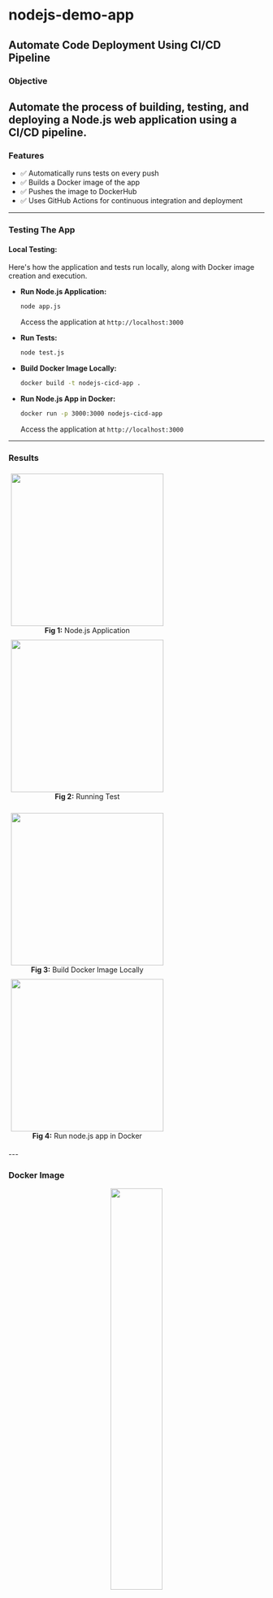 # nodejs-demo-app
## Automate Code Deployment Using CI/CD Pipeline

###  Objective
Automate the process of building, testing, and deploying a Node.js web application using a CI/CD pipeline.
---
###  Features
- ✅ Automatically runs tests on every push
- ✅ Builds a Docker image of the app
- ✅ Pushes the image to DockerHub
- ✅ Uses GitHub Actions for continuous integration and deployment
---
### Testing The App

#### Local Testing:
Here's how the application and tests run locally, along with Docker image creation and execution.

- **Run Node.js Application:**
  ```bash
  node app.js
  ```
  Access the application at `http://localhost:3000`

- **Run Tests:**
  ```bash
  node test.js
  ```
- **Build Docker Image Locally:**
  ```bash
  docker build -t nodejs-cicd-app .
  ```

- **Run Node.js App in Docker:**
  ```bash
  docker run -p 3000:3000 nodejs-cicd-app
  ```
  Access the application at `http://localhost:3000`
---
### Results

<p align="center">
  <div style="display: inline-block; text-align: center; margin: 5px;">
    <img src="https://github.com/user-attachments/assets/fc8d9d72-e16e-434d-b89a-4391ebc01b7e" width="300" />
    <br>
    <b>Fig 1:</b> Node.js Application
  </div>
  <div style="display: inline-block; text-align: center; margin: 5px;">
    <img src="https://github.com/user-attachments/assets/7bdca3c1-2890-4681-9599-b5b6c8369eee" width="300" />
    <br>
    <b>Fig 2:</b> Running Test
  </div>
</p>

<p align="center">
  <div style="display: inline-block; text-align: center; margin: 5px;">
    <img src="https://github.com/user-attachments/assets/c8c61ca0-a900-4027-a309-3dc2bde21651" width="300" />
    <br>
    <b>Fig 3:</b> Build Docker Image Locally
  </div>
  <div style="display: inline-block; text-align: center; margin: 5px;">
    <img src="https://github.com/user-attachments/assets/144897f2-6604-41c1-9052-c574edc6eeeb" width="300" />
    <br>
    <b>Fig 4:</b> Run node.js app in Docker
  </div>
</p>
---

### Docker Image
<p align="center">
  <img src="https://github.com/user-attachments/assets/05ad05a2-db72-490e-8830-0a7bf20022d6" width="45%" />
  <br>
  <b>Fig 5:</b> Docker Image Created
</p>

---

### GitHub Actions Workflow

<p align="center">
  <img src="https://github.com/user-attachments/assets/302392fb-170c-4cd0-81e8-a9b3a203210c" width="60%" />
  <br>
  <b>Fig 6:</b> GitHub Actions CI/CD Workflow
</p>
---
### Prerequisites
Before running or testing this project, ensure you have the following installed:
1.  **Node.js** 
2.  **Docker Desktop**
3.  **Git**
4.  A **GitHub account**
5.  A **DockerHub account**
---
### Author 
Rubeena Shaik
---
